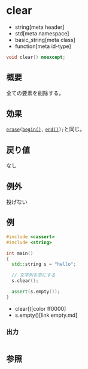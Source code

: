 # clear
* string[meta header]
* std[meta namespace]
* basic_string[meta class]
* function[meta id-type]

```cpp
void clear() noexcept;
```

## 概要
全ての要素を削除する。


## 効果
[`erase`](erase.md)`(`[`begin()`](begin.md)`,` [`end()`](end.md)`);`と同じ。


## 戻り値
なし


## 例外
投げない


## 例
```cpp example
#include <cassert>
#include <string>

int main()
{
  std::string s = "hello";

  // 文字列を空にする
  s.clear();

  assert(s.empty());
}
```
* clear()[color ff0000]
* s.empty()[link empty.md]

### 出力
```
```

## 参照
